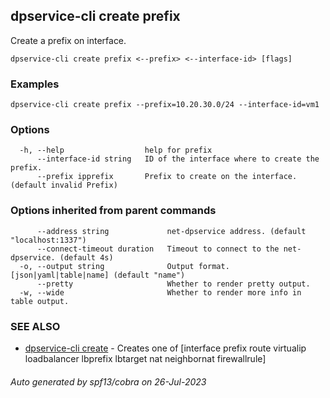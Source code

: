 ## dpservice-cli create prefix

Create a prefix on interface.

```
dpservice-cli create prefix <--prefix> <--interface-id> [flags]
```

### Examples

```
dpservice-cli create prefix --prefix=10.20.30.0/24 --interface-id=vm1
```

### Options

```
  -h, --help                  help for prefix
      --interface-id string   ID of the interface where to create the prefix.
      --prefix ipprefix       Prefix to create on the interface. (default invalid Prefix)
```

### Options inherited from parent commands

```
      --address string             net-dpservice address. (default "localhost:1337")
      --connect-timeout duration   Timeout to connect to the net-dpservice. (default 4s)
  -o, --output string              Output format. [json|yaml|table|name] (default "name")
      --pretty                     Whether to render pretty output.
  -w, --wide                       Whether to render more info in table output.
```

### SEE ALSO

* [dpservice-cli create](dpservice-cli_create.md)	 - Creates one of [interface prefix route virtualip loadbalancer lbprefix lbtarget nat neighbornat firewallrule]

###### Auto generated by spf13/cobra on 26-Jul-2023
